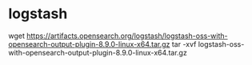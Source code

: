 

# logstash
wget https://artifacts.opensearch.org/logstash/logstash-oss-with-opensearch-output-plugin-8.9.0-linux-x64.tar.gz
tar -xvf logstash-oss-with-opensearch-output-plugin-8.9.0-linux-x64.tar.gz

